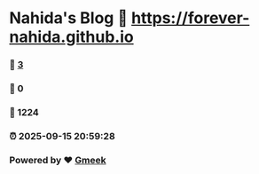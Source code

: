 # Nahida's Blog :link: https://forever-nahida.github.io 
### :page_facing_up: [3](https://forever-nahida.github.io/tag.html) 
### :speech_balloon: 0 
### :hibiscus: 1224 
### :alarm_clock: 2025-09-15 20:59:28 
### Powered by :heart: [Gmeek](https://github.com/Meekdai/Gmeek)

